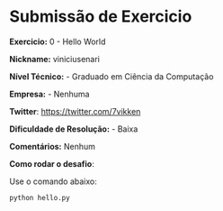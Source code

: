 # Submissão de Exercicio

**Exercicio:** 0 - Hello World

**Nickname:** viniciusenari

**Nível Técnico:** - Graduado em Ciência da Computação

**Empresa:** - Nenhuma

**Twitter**: https://twitter.com/7vikken

**Dificuldade de Resolução:** - Baixa

**Comentários:** Nenhum

**Como rodar o desafio**: 

Use o comando abaixo: 
```bash
python hello.py
```